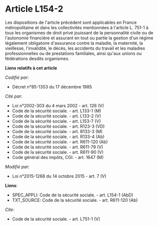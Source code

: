 # Article L154-2

Les dispositions de l'article précédent sont applicables en France métropolitaine et dans les collectivités mentionnées à
l'article L. 751-1 à tous les organismes de droit privé jouissant de la personnalité civile ou de l'autonomie financière et
assurant en tout ou partie la gestion d'un régime légalement obligatoire d'assurance contre la maladie, la maternité, la
vieillesse, l'invalidité, le décès, les accidents du travail et les maladies professionnelles ou de prestations familiales,
ainsi qu'aux unions ou fédérations desdits organismes.

**Liens relatifs à cet article**

_Codifié par_:

  - Décret n°85-1353 du 17 décembre 1985

_Cité par_:

  - Loi n°2002-303 du 4 mars 2002 - art. 126 (V)
  - Code de la sécurité sociale. - art. L133-1 (M)
  - Code de la sécurité sociale. - art. L133-2 (V)
  - Code de la sécurité sociale. - art. L153-7 (V)
  - Code de la sécurité sociale. - art. R123-3 (VD)
  - Code de la sécurité sociale. - art. R133-3 (M)
  - Code de la sécurité sociale. - art. R133-4 (Ab)
  - Code de la sécurité sociale. - art. R611-120 (Ab)
  - Code de la sécurité sociale. - art. R611-79 (V)
  - Code de la sécurité sociale. - art. R611-90 (V)
  - Code général des impôts, CGI. - art. 1647 (M)

_Modifié par_:

  - Loi n°2015-1268 du 14 octobre 2015 - art. 7 (V)

**Liens**:

  - SPEC_APPLI: Code de la sécurité sociale. - art. L154-1 (AbD)
  - TXT_SOURCE: Code de la sécurité sociale. - art. R611-120 (Ab)

_Cite_:

  - Code de la sécurité sociale. - art. L751-1 (V)
